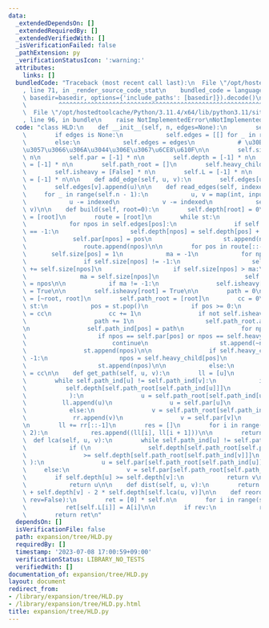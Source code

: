 ```yaml
---
data:
  _extendedDependsOn: []
  _extendedRequiredBy: []
  _extendedVerifiedWith: []
  _isVerificationFailed: false
  _pathExtension: py
  _verificationStatusIcon: ':warning:'
  attributes:
    links: []
  bundledCode: "Traceback (most recent call last):\n  File \"/opt/hostedtoolcache/Python/3.11.4/x64/lib/python3.11/site-packages/onlinejudge_verify/documentation/build.py\"\
    , line 71, in _render_source_code_stat\n    bundled_code = language.bundle(stat.path,\
    \ basedir=basedir, options={'include_paths': [basedir]}).decode()\n          \
    \         ^^^^^^^^^^^^^^^^^^^^^^^^^^^^^^^^^^^^^^^^^^^^^^^^^^^^^^^^^^^^^^^^^^^^^^^^^^^^^^^^^\n\
    \  File \"/opt/hostedtoolcache/Python/3.11.4/x64/lib/python3.11/site-packages/onlinejudge_verify/languages/python.py\"\
    , line 96, in bundle\n    raise NotImplementedError\nNotImplementedError\n"
  code: "class HLD:\n    def __init__(self, n, edges=None):\n        self.n = n\n\
    \        if edges is None:\n            self.edges = [[] for _ in range(n)]\n\
    \        else:\n            self.edges = edges\n            # \u30B3\u30D4\u30FC\
    \u3057\u3066\u306A\u3044\u306E\u3067\u6CE8\u610F\n\n        self.size = [-1] *\
    \ n\n        self.par = [-1] * n\n        self.depth = [-1] * n\n        self.path_ind\
    \ = [-1] * n\n        self.path_root = []\n        self.heavy_child = [-1] * n\n\
    \        self.isheavy = [False] * n\n        self.L = [-1] * n\n        self.R\
    \ = [-1] * n\n\n    def add_edge(self, u, v):\n        self.edges[u].append(v)\n\
    \        self.edges[v].append(u)\n\n    def read_edges(self, indexed=1):\n   \
    \     for _ in range(self.n - 1):\n            u, v = map(int, input().split())\n\
    \            u -= indexed\n            v -= indexed\n            self.add_edge(u,\
    \ v)\n\n    def build(self, root=0):\n        self.depth[root] = 0\n        st\
    \ = [root]\n        route = [root]\n        while st:\n            pos = st.pop()\n\
    \            for npos in self.edges[pos]:\n                if self.depth[npos]\
    \ == -1:\n                    self.depth[npos] = self.depth[pos] + 1\n       \
    \             self.par[npos] = pos\n                    st.append(npos)\n    \
    \                route.append(npos)\n\n        for pos in route[::-1]:\n     \
    \       self.size[pos] = 1\n            ma = -1\n            for npos in self.edges[pos]:\n\
    \                if self.size[npos] != -1:\n                    self.size[pos]\
    \ += self.size[npos]\n                    if self.size[npos] > ma:\n         \
    \               ma = self.size[npos]\n                        self.heavy_child[pos]\
    \ = npos\n\n            if ma != -1:\n                self.isheavy[self.heavy_child[pos]]\
    \ = True\n\n        self.isheavy[root] = True\n\n        path = 0\n        st\
    \ = [~root, root]\n        self.path_root = [root]\n        cc = 0\n        while\
    \ st:\n            pos = st.pop()\n            if pos >= 0:\n                self.L[pos]\
    \ = cc\n                cc += 1\n                if not self.isheavy[pos]:\n \
    \                   path += 1\n                    self.path_root.append(pos)\n\
    \n                self.path_ind[pos] = path\n                for npos in self.edges[pos]:\n\
    \                    if npos == self.par[pos] or npos == self.heavy_child[pos]:\n\
    \                        continue\n                    st.append(~npos)\n    \
    \                st.append(npos)\n\n                if self.heavy_child[pos] !=\
    \ -1:\n                    npos = self.heavy_child[pos]\n                    st.append(~npos)\n\
    \                    st.append(npos)\n\n            else:\n                self.R[~pos]\
    \ = cc\n\n    def get_path(self, u, v):\n        ll = [u]\n        rr = [v]\n\
    \        while self.path_ind[u] != self.path_ind[v]:\n            if (\n     \
    \           self.depth[self.path_root[self.path_ind[u]]]\n                >= self.depth[self.path_root[self.path_ind[v]]]\n\
    \            ):\n                u = self.path_root[self.path_ind[u]]\n      \
    \          ll.append(u)\n                u = self.par[u]\n                ll.append(u)\n\
    \            else:\n                v = self.path_root[self.path_ind[v]]\n   \
    \             rr.append(v)\n                v = self.par[v]\n                rr.append(v)\n\
    \n        ll += rr[::-1]\n        res = []\n        for i in range(0, len(ll),\
    \ 2):\n            res.append((ll[i], ll[i + 1]))\n\n        return res\n\n  \
    \  def lca(self, u, v):\n        while self.path_ind[u] != self.path_ind[v]:\n\
    \            if (\n                self.depth[self.path_root[self.path_ind[u]]]\n\
    \                >= self.depth[self.path_root[self.path_ind[v]]]\n           \
    \ ):\n                u = self.par[self.path_root[self.path_ind[u]]]\n       \
    \     else:\n                v = self.par[self.path_root[self.path_ind[v]]]\n\n\
    \        if self.depth[u] >= self.depth[v]:\n            return v\n        else:\n\
    \            return u\n\n    def dist(self, u, v):\n        return self.depth[u]\
    \ + self.depth[v] - 2 * self.depth[self.lca(u, v)]\n\n    def reorder(self, A,\
    \ rev=False):\n        ret = [0] * self.n\n        for i in range(self.n):\n \
    \           ret[self.L[i]] = A[i]\n\n        if rev:\n            ret = ret[::-1]\n\
    \        return ret\n"
  dependsOn: []
  isVerificationFile: false
  path: expansion/tree/HLD.py
  requiredBy: []
  timestamp: '2023-07-08 17:00:59+09:00'
  verificationStatus: LIBRARY_NO_TESTS
  verifiedWith: []
documentation_of: expansion/tree/HLD.py
layout: document
redirect_from:
- /library/expansion/tree/HLD.py
- /library/expansion/tree/HLD.py.html
title: expansion/tree/HLD.py
---
```

